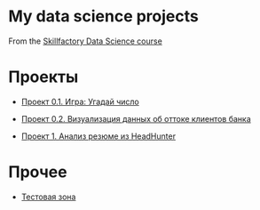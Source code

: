 # My data science projects
From the [Skillfactory Data Science course](https://skillfactory.ru/data-scientist)

# Проекты

* [Проект 0.1. Игра: Угадай число](https://github.com/costaM705/sf_data_science/tree/main/project_0.1)

* [Проект 0.2. Визуализация данных об оттоке клиентов банка](https://github.com/costaM705/sf_data_science/tree/main/project_0.2)

* [Проект 1. Анализ резюме из HeadHunter](https://github.com/costaM705/sf_data_science/tree/main/project_1)

# Прочее

* [Тестовая зона](https://github.com/costaM705/sf_data_science/tree/main/test)
